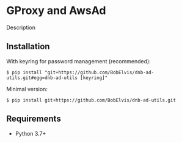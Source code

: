 # GProxy and AwsAd
Description

## Installation
With keyring for password management (recommended):

    $ pip install "git+https://github.com/BobElvis/dnb-ad-utils.git#egg=dnb-ad-utils [keyring]"

Minimal version:

    $ pip install git+https://github.com/BobElvis/dnb-ad-utils.git

## Requirements
* Python 3.7+


